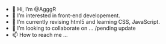 - 👋 Hi, I’m @AgggR
- 👀 I’m interested in front-end developement.
- 🌱 I’m currently revising html5 and learning CSS, JavaScript.
- 💞️ I’m looking to collaborate on ... /pending update 
- 📫 How to reach me ...

<!---
AgggR/AgggR is a ✨ special ✨ repository because its `README.md` (this file) appears on your GitHub profile.
You can click the Preview link to take a look at your changes.
--->
